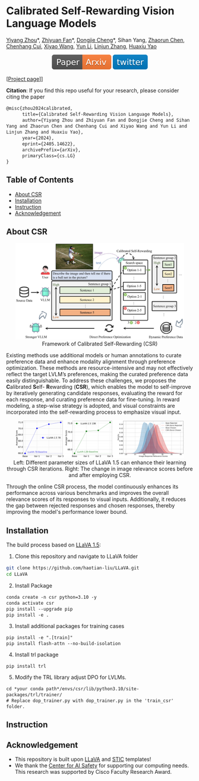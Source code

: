 # Calibrated Self-Rewarding Vision Language Models
[Yiyang Zhou](https://yiyangzhou.github.io/)\*, [Zhiyuan Fan](zhiyuan.fan/)\*, [Dongjie Cheng](https://dongjie-cheng.github.io/)\*, Sihan Yang, [Zhaorun Chen](https://billchan226.github.io/), [Chenhang Cui](https://gzcch.github.io/), [Xiyao Wang](https://si0wang.github.io/), [Yun Li](https://yunliweb.its.unc.edu/people.html#YunLi), [Linjun Zhang](https://linjunz.github.io/), [Huaxiu Yao](https://sites.google.com/view/danicaxiao/home)

<div align="center">
</div>
<div align="center">
    <a href="https://arxiv.org/pdf/2405.15973"><img src="assets/Paper-Arxiv-orange.svg" ></a>
    <a href="https://x.com/furongh/status/1796373642382577746"><img src='assets/-twitter-blue.svg'></a>
</div>


[[Project page](https://csr.github.io/)]] 

**Citation**: If you find this repo useful for your research, please consider citing the paper
```
@misc{zhou2024calibrated,
      title={Calibrated Self-Rewarding Vision Language Models}, 
      author={Yiyang Zhou and Zhiyuan Fan and Dongjie Cheng and Sihan Yang and Zhaorun Chen and Chenhang Cui and Xiyao Wang and Yun Li and Linjun Zhang and Huaxiu Yao},
      year={2024},
      eprint={2405.14622},
      archivePrefix={arXiv},
      primaryClass={cs.LG}
}
```

## Table of Contents
- [About CSR](#-About-CSR)
- [Installation](#-Installation)
- [Instruction](#-Instruction)
- [Acknowledgement](#Acknowledgement)

## About CSR
<p align="center">
    <img src="assets/framework.png" width="90%"> <br>
   Framework of Calibrated Self-Rewarding (CSR)
</p>

Existing methods use additional models or human annotations to curate preference data and enhance modality alignment through preference optimization. These methods are resource-intensive and may not effectively reflect the target LVLM’s preferences, making the curated preference data easily distinguishable. To address these challenges, we proposes the  **C**alibrated  **S**elf- **R**ewarding (**CSR**), which enables the model to self-improve by iteratively generating candidate responses, evaluating the reward for each response, and curating preference data for fine-tuning. In reward modeling, a step-wise strategy is adopted, and visual constraints are incorporated into the self-rewarding process to emphasize visual input.

<p align="center">
    <img src="assets/csr_llava.png" width="90%"> <br>
   Left: Different parameter sizes of LLaVA 1.5 can enhance their learning through CSR iterations. Right: The change in image relevance scores before and after employing CSR.
</p>

Through the online CSR process, the model continuously enhances its performance across various benchmarks and improves the overall relevance scores of its responses to visual inputs. Additionally, it reduces the gap between rejected responses and chosen responses, thereby improving the model's performance lower bound.

## Installation
The build process based on [LLaVA 1.5](https://github.com/haotian-liu/LLaVA):

1. Clone this repository and navigate to LLaVA folder

```bash
git clone https://github.com/haotian-liu/LLaVA.git
cd LLaVA
```

2. Install Package

```Shell
conda create -n csr python=3.10 -y
conda activate csr
pip install --upgrade pip
pip install -e .
```

3. Install additional packages for training cases

```
pip install -e ".[train]"
pip install flash-attn --no-build-isolation
```

4. Install trl package

```Shell
pip install trl
```

5. Modify the TRL library adjust DPO for LVLMs.

```Shell
cd *your conda path*/envs/csr/lib/python3.10/site-packages/trl/trainer/
# Replace dop_trainer.py with dop_trainer.py in the 'train_csr' folder.
```

## Instruction


## Acknowledgement
- This repository is built upon [LLaVA](https://github.com/haotian-liu/LLaVA) and [STIC](https://github.com/yihedeng9/STIC) templates!
- We thank the [Center for AI Safety](https://www.safe.ai/) for supporting our computing needs. This research was supported by Cisco Faculty Research Award.
